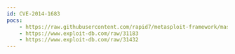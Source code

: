 ```yaml
---
id: CVE-2014-1683
pocs:
    - https://raw.githubusercontent.com/rapid7/metasploit-framework/master/modules/exploits/unix/webapp/skybluecanvas_exec.rb
    - https://www.exploit-db.com/raw/31183
    - https://www.exploit-db.com/raw/31432
---
```

